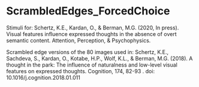 # ScrambledEdges_ForcedChoice

Stimuli for: Schertz, K.E., Kardan, O., & Berman, M.G. (2020, In press). Visual features influence expressed thoughts in the absence of overt semantic content. Attention, Perception, & Psychophysics.

Scrambled edge versions of the 80 images used in: Schertz, K.E., Sachdeva, S., Kardan, O., Kotabe, H.P., Wolf, K.L., & Berman, M.G. (2018). A thought in the park: The influence of naturalness and low-level visual features on expressed thoughts. Cognition, 174, 82-93 . doi: 10.1016/j.cognition.2018.01.011
